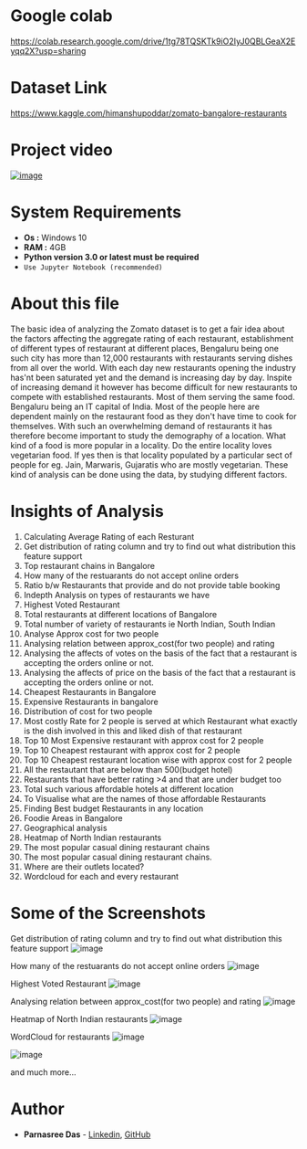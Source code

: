 # Google colab
https://colab.research.google.com/drive/1tg78TQSKTk9iO2IyJ0QBLGeaX2Eyqq2X?usp=sharing

# Dataset Link
https://www.kaggle.com/himanshupoddar/zomato-bangalore-restaurants

# Project video
[![image](https://user-images.githubusercontent.com/78023847/139283525-c65ef850-061a-4ac0-8270-7269ef429f90.png)](https://youtu.be/ybWqIei2bto "Click to Watch the video")

# System Requirements
* <b>Os :</b> Windows 10
* <b>RAM :</b> 4GB
* <b>Python version 3.0 or latest must be required</b>
* ```Use Jupyter Notebook (recommended)```

# About this file
The basic idea of analyzing the Zomato dataset is to get a fair idea about the factors affecting the aggregate rating of each restaurant, establishment of different types of restaurant at different places, Bengaluru being one such city has more than 12,000 restaurants with restaurants serving dishes from all over the world. With each day new restaurants opening the industry has'nt been saturated yet and the demand is increasing day by day. Inspite of increasing demand it however has become difficult for new restaurants to compete with established restaurants. Most of them serving the same food. Bengaluru being an IT capital of India. Most of the people here are dependent mainly on the restaurant food as they don't have time to cook for themselves. With such an overwhelming demand of restaurants it has therefore become important to study the demography of a location. What kind of a food is more popular in a locality. Do the entire locality loves vegetarian food. If yes then is that locality populated by a particular sect of people for eg. Jain, Marwaris, Gujaratis who are mostly vegetarian. These kind of analysis can be done using the data, by studying different factors.

# Insights of Analysis
1. Calculating Average Rating of each Resturant
2. Get distribution of rating column and try to find out what distribution this feature support
3. Top restaurant chains in Bangalore
4. How many of the restuarants do not accept online orders
5. Ratio b/w Restaurants that provide and do not provide table booking
6. Indepth Analysis on types of restaurants we have
7. Highest Voted Restaurant
8. Total restaurants at different locations of Bangalore
9. Total number of variety of restaurants ie North Indian, South Indian
10. Analyse Approx cost for two people
11. Analysing relation between approx_cost(for two people) and rating
12. Analysing the affects of votes on the basis of the fact that a restaurant is accepting the orders online or not.
13. Analysing the affects of price on the basis of the fact that a restaurant is accepting the orders online or not.
14. Cheapest Restaurants in Bangalore
15. Expensive Restaurants in bangalore
16. Distribution of cost for two people
17. Most costly Rate for 2 people is served at which Restaurant what exactly is the dish involved in this and liked dish of that restaurant
18. Top 10 Most Expensive restaurant with approx cost for 2 people
19. Top 10 Cheapest restaurant with approx cost for 2 people
20. Top 10 Cheapest restaurant location wise with approx cost for 2 people
21. All the restautant that are below than 500(budget hotel)
22. Restaurants that have better rating >4 and that are under budget too
23. Total such various affordable hotels at different location
24. To Visualise what are the names of those affordable Restaurants
25. Finding Best budget Restaurants in any location
26. Foodie Areas in Bangalore
27. Geographical analysis
28. Heatmap of North Indian restaurants
29. The most popular casual dining restaurant chains
30. The most popular casual dining restaurant chains.
31. Where are their outlets located?
32. Wordcloud for each and every restaurant

# Some of the Screenshots
Get distribution of rating column and try to find out what distribution this feature support
![image](https://user-images.githubusercontent.com/56734293/116792258-1f075280-aadd-11eb-8949-1eb987529fbb.png)

How many of the restuarants do not accept online orders
![image](https://user-images.githubusercontent.com/56734293/116792302-61c92a80-aadd-11eb-9386-43dd468690cd.png)

Highest Voted Restaurant
![image](https://user-images.githubusercontent.com/56734293/116792326-90470580-aadd-11eb-905c-e6fdec02a136.png)

Analysing relation between approx_cost(for two people) and rating
![image](https://user-images.githubusercontent.com/56734293/116792345-b2408800-aadd-11eb-8e90-f04e6e7763ac.png)

Heatmap of North Indian restaurants
![image](https://user-images.githubusercontent.com/56734293/116792385-e4ea8080-aadd-11eb-88ad-43d6259d5890.png)

WordCloud for restaurants
![image](https://user-images.githubusercontent.com/56734293/116792427-23803b00-aade-11eb-9bdb-a70c07864a96.png)

![image](https://user-images.githubusercontent.com/56734293/116792468-5e826e80-aade-11eb-9bed-14f0de63f720.png)

and much more...

# Author

* **Parnasree Das** - [Linkedin](https://www.linkedin.com/in/hrisikesh-neogi-054581166/), [GitHub](https://github.com/hrisikesh-neogi)  
